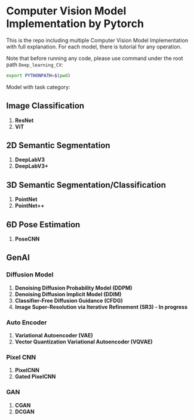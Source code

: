# Computer Vision Model Implementation by Pytorch #

This is the repo including multiple Computer Vision Model Implementation with full explanation. For each model, there is tutorial for any operation.

Note that before running any code, please use command under the root path `Deep_learning_CV`:
```bash
export PYTHONPATH=$(pwd)
```

Model with task category:
## Image Classification ##
1. **ResNet**
2. **ViT**

## 2D Semantic Segmentation ##
1. **DeepLabV3**
2. **DeepLabV3+**

## 3D Semantic Segmentation/Classification ##
1. **PointNet**
2. **PointNet++**

## 6D Pose Estimation ##
1. **PoseCNN**

## GenAI ##
### Diffusion Model ###
1. **Denoising Diffusion Probability Model (DDPM)**
2. **Denoising Diffusion Implicit Model (DDIM)**
3. **Classifier-Free Diffusion Guidance (CFDG)**
4. **Image Super-Resolution via Iterative Refinement (SR3) - In progress**

### Auto Encoder ###
1. **Variational Autoencoder (VAE)**
2. **Vector Quantization Variational Autoencoder (VQVAE)**

### Pixel CNN ###
1. **PixelCNN**
2. **Gated PixelCNN**

### GAN ###
1. **CGAN**
2. **DCGAN**